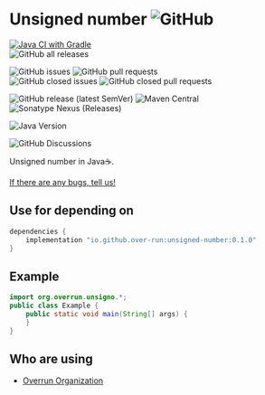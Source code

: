 # Unsigned number ![GitHub](https://img.shields.io/github/license/Over-run/unsigned-number)

[![Java CI with Gradle](https://github.com/Over-Run/unsigned-number/actions/workflows/gradle.yml/badge.svg?event=push)](https://github.com/Over-Run/unsigned-number/actions/workflows/gradle.yml)  
![GitHub all releases](https://img.shields.io/github/downloads/Over-Run/GLUtils/total)

![GitHub issues](https://img.shields.io/github/issues/Over-Run/unsigned-number)
![GitHub pull requests](https://img.shields.io/github/issues-pr/Over-Run/unsigned-number)  
![GitHub closed issues](https://img.shields.io/github/issues-closed/Over-Run/unsigned-number)
![GitHub closed pull requests](https://img.shields.io/github/issues-pr-closed/Over-Run/unsigned-number)

![GitHub release (latest SemVer)](https://img.shields.io/github/v/release/Over-Run/unsigned-number)
![Maven Central](https://img.shields.io/maven-central/v/io.github.over-run/unsigned-number)
![Sonatype Nexus (Releases)](https://img.shields.io/nexus/r/io.github.over-run/unsigned-number?server=https%3A%2F%2Fs01.oss.sonatype.org)

![Java Version](https://img.shields.io/badge/dynamic/yaml?label=Java%20Version&query=jobs.build.strategy.matrix.java%5B0%5D&url=https%3A%2F%2Fraw.githubusercontent.com%2FOver-Run%2Funsigned-number%2F0.x%2F.github%2Fworkflows%2Fgradle.yml)

![GitHub Discussions](https://img.shields.io/github/discussions/Over-Run/unsigned-number)

Unsigned number in Java:coffee:.

[If there are any bugs, tell us!](https://github.com/Over-Run/unsigned-number/issues/new)

## Use for depending on

```groovy
dependencies {
    implementation "io.github.over-run:unsigned-number:0.1.0"
}
```

## Example

```java
import org.overrun.unsigno.*;
public class Example {
    public static void main(String[] args) {
    }
}
```

## Who are using

- [Overrun Organization](https://github.com/Over-Run/)

##
